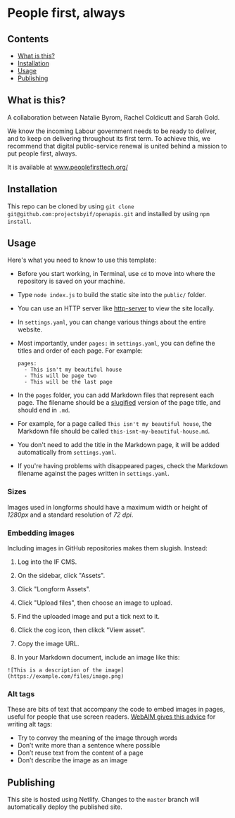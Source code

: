 # People first, always

## Contents

* [What is this?](#what-is-this)
* [Installation](#installation)
* [Usage](#usage)
* [Publishing](#publishing)

## What is this?

A collaboration between Natalie Byrom, Rachel Coldicutt and Sarah Gold. 

We know the incoming Labour government needs to be ready to deliver, and to keep on delivering throughout its first term. To achieve this, we recommend that digital public-service renewal is united behind a mission to put people first, always. 

It is available at www.peoplefirsttech.org/

## Installation

This repo can be cloned by using `git clone git@github.com:projectsbyif/openapis.git` and installed by using `npm install`.

## Usage

Here's what you need to know to use this template:

* Before you start working, in Terminal, use `cd` to move into where the repository is saved on your machine.

* Type `node index.js` to build the static site into the `public/` folder.

* You can use an HTTP server like [http-server](https://www.npmjs.com/package/http-server) to view the site locally.

* In `settings.yaml`, you can change various things about the entire website.

* Most importantly, under `pages:` in `settings.yaml`, you can define the titles and order of each page. For example:

  ```
  pages:
    - This isn't my beautiful house
    - This will be page two
    - This will be the last page
  ```

* In the `pages` folder, you can add Markdown files that represent each page. The filename should be a [slugified](https://en.wikipedia.org/wiki/Semantic_URL#Slug) version of the page title, and should end in `.md`.

* For example, for a page called `This isn't my beautiful house`, the Markdown file should be called `this-isnt-my-beautiful-house.md`.

* You don't need to add the title in the Markdown page, it will be added automatically from `settings.yaml`.

* If you're having problems with disappeared pages, check the Markdown filename against the pages written in `settings.yaml`.

### Sizes

Images used in longforms should have a maximum width or height of *1280px* and a standard resolution of *72 dpi*.

### Embedding images

Including images in GitHub repositories makes them slugish. Instead:

1. Log into the IF CMS.

2. On the sidebar, click "Assets".

3. Click "Longform Assets".

4. Click "Upload files", then choose an image to upload.

5. Find the uploaded image and put a tick next to it.

6. Click the cog icon, then clikck "View asset".

7. Copy the image URL.

8. In your Markdown document, include an image like this:

```
![This is a description of the image](https://example.com/files/image.png)
```

### Alt tags

These are bits of text that accompany the code to embed images in pages, useful for people that use screen readers. [WebAIM gives this advice](http://webaim.org/techniques/alttext/) for writing alt tags:

* Try to convey the meaning of the image through words
* Don’t write more than a sentence where possible
* Don’t reuse text from the content of a page
* Don’t describe the image as an image

## Publishing

This site is hosted using Netlify. Changes to the `master` branch will automatically deploy the published site.
